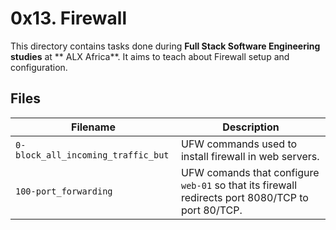 # 0x13. Firewall
This directory contains tasks done during **Full Stack Software Engineering studies** at ** ALX Africa**. It aims to teach about Firewall setup and configuration.
## Files
| Filename | Description |
|--------|-----------|
| `0-block_all_incoming_traffic_but` | UFW commands used to install firewall in web servers. |
| `100-port_forwarding` | UFW comands that configure `web-01` so that its firewall redirects port 8080/TCP to port 80/TCP.
